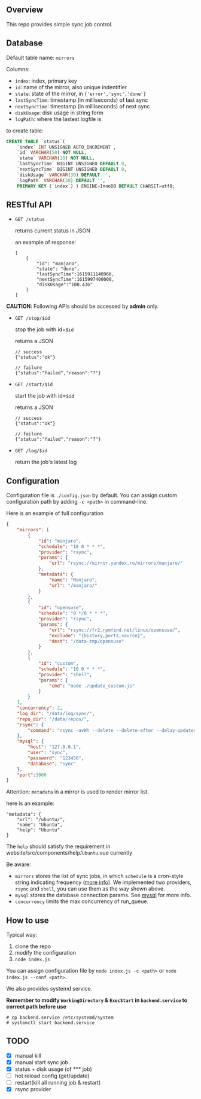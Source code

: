 ## Overview

This repo provides simple sync job control.

## Database

Default table name: `mirrors`

Columns:

* `index`: index, primary key
* `id`: name of the mirror, also unique indentifier
* `state`: state of the mirror, in `{'error','sync','done'}`
* `lastSyncTime`: timestamp (in milliseconds) of last sync
* `nextSyncTime`: timestamp (in milliseconds) of next sync
* `diskUsage`: disk usage in string form
* `logPath`: where the lastest logfile is

to create table:

```sql
CREATE TABLE `status`(
    `index` INT UNSIGNED AUTO_INCREMENT ,
    `id` VARCHAR(50) NOT NULL,
    `state` VARCHAR(20) NOT NULL,
    `lastSyncTime` BIGINT UNSIGNED DEFAULT 0,
    `nextSyncTime` BIGINT UNSIGNED DEFAULT 0,
    `diskUsage` VARCHAR(30) DEFAULT '',
    `logPath` VARCHAR(30) DEFAULT '',
    PRIMARY KEY (`index`) ) ENGINE=InnoDB DEFAULT CHARSET=utf8;
```

## RESTful API

* `GET /status` 
    
    returns current status in JSON

    an example of response:
    ```
    [
        {
            "id": "manjaro",
            "state": "done",
            "lastSyncTime":1615911140966,
            "nextSyncTime":1615997400000,
            "diskUsage":"100.43G"
        }
    ]
    ```

**CAUTION**: Following APIs should be accessed by **admin** only.

* `GET /stop/$id`
    
    stop the job with id=`$id`

    returns a JSON

    ```
    // success
    {"status":"ok"}

    // failure
    {"status":"failed","reason":"?"}
    ```

* `GET /start/$id`

    start the job with id=`$id`

    returns a JSON

    ```
    // success
    {"status":"ok"}

    // failure
    {"status":"failed","reason":"?"}
    ```

* `GET /log/$id`

    return the job's latest log

## Configuration

Configuration file is `./config.json` by default. You can assign custom configuration path by adding `-c <path>` in command-line.

Here is an example of full configuration
```json
{
    "mirrors": [
        {  
            "id": "manjaro",
            "schedule": "10 0 * * *",
            "provider": "rsync",
            "params": {
                "url": "rsync://mirror.yandex.ru/mirrors/manjaro/"
            },
            "metadata": {
                "name": "Manjaro",
                "url": "/manjaro/"
            }
        },
        {  
            "id": "opensuse",
            "schedule": "0 */8 * * *",
            "provider": "rsync",
            "params": {
                "url": "rsync://fr2.rpmfind.net/linux/opensuse/",
                "exclude": "{history,ports,source}",
                "dest": "/data-tmp/opensuse"
            }
        },
        {
            "id": "custom",
            "schedule": "10 0 * * *",
            "provider": "shell",
            "params": {
                "cmd": "node ./update_custom.js"
            }
        }
    ],
    "concurrency": 2,
    "log_dir": "/data/log/sync/",
    "repo_dir": "/data/repos/",
    "rsync": {
        "command": "rsync -avHh --delete --delete-after --delay-updates --safe-links --stats --no-o --no-g"
    },
    "mysql": {
        "host": "127.0.0.1",
        "user": "sync",
        "password": "123456",
        "database": "sync"
    },
    "port":3000
}
```

Attention: `metadata` in a mirror is used to render mirror list.

here is an example:

```
"metadata": {
    "url": "/ubuntu/",
    "name": "Ubuntu",
    "help": "Ubuntu"
}
```

The `help` should satisfy the requirement in website/src/components/help/`Ubuntu`.vue currently

Be aware:

* `mirrors` stores the list of sync jobs, in which `schedule` is a cron-style string indicating frequency ([more info](https://github.com/node-schedule/node-schedule)). We implemented two providers, `rsync` and `shell`, you can use them as the way shown above.
* `mysql` stores the database connection params. See [mysql](https://www.npmjs.com/package/mysql) for more info.
* `concurrency` limits the max concurrency of run_queue.

## How to use

Typical way:

1. clone the repo
2. modify the configuration
3. `node index.js`

You can assign configuration file by `node index.js -c <path>` or `node index.js --conf <path>`.

We also provides systemd service.

**Remember to modify `WorkingDirectory` & `ExecStart` in `backend.service` to correct path before use**

```
# cp backend.service /etc/systemd/system
# systemctl start backend.service
```

## TODO

- [x] manual kill
- [x] manual start sync job
- [x] status + disk usage (of *** job)
- [ ] hot reload config (get/update)
- [ ] restart(kill all running job & restart)
- [x] rsync provider
